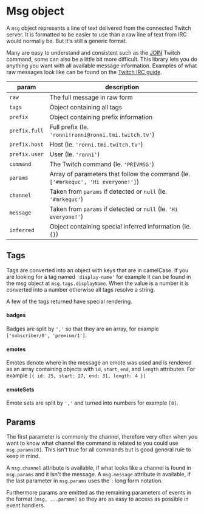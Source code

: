 # Msg object

A `msg` object represents a line of text delivered from the connected Twitch server. It is formatted to be easier to use than a raw line of text from IRC would normally be. But it's still a generic format.

Many are easy to understand and consistent such as the [JOIN](https://dev.twitch.tv/docs/irc/chat-rooms/#join-twitch-chat-rooms) Twitch command, some can also be a little bit more difficult. This library lets you do anything you want with all available message information. Examples of what raw messages look like can be found on the [Twitch IRC guide](https://dev.twitch.tv/docs/irc/guide/).

| param | description |
| - | - |
| `raw` | The full message in raw form |
| `tags` | Object containing all tags |
| `prefix` | Object containing prefix information |
| `prefix.full` | Full prefix (Ie. `'ronni!ronni@ronni.tmi.twitch.tv'`) |
| `prefix.host` | Host (Ie. `'ronni.tmi.twitch.tv'`) |
| `prefix.user` | User (Ie. `'ronni'`) |
| `command` | The Twitch command (Ie. `'PRIVMSG'`) |
| `params` | Array of parameters that follow the command (Ie. `['#mrkequc', 'Hi everyone!']`) |
| `channel` | Taken from `params` if detected or `null` (Ie. `'#mrkequc'`) |
| `message` | Taken from `params` if detected or `null` (Ie. `'Hi everyone!'`) |
| `inferred` | Object containing special inferred information (Ie. `{}`) |

## Tags

Tags are converted into an object with keys that are in camelCase. If you are looking for a tag named `'display-name'` for example it can be found in the msg object at `msg.tags.displayName`. When the value is a number it is converted into a number otherwise all tags resolve a string.

A few of the tags returned have special rendering.

#### badges

Badges are split by `','` so that they are an array, for example `['subscriber/0', 'premium/1']`.

#### emotes

Emotes denote where in the message an emote was used and is rendered as an array containing objects with `id`, `start`, `end`, and `length` attributes. For example `[{ id: 25, start: 27, end: 31, length: 4 }]`

#### emoteSets

Emote sets are split by `','` and turned into numbers for example `[0]`.

## Params

The first parameter is commonly the channel, therefore very often when you want to know what channel the command is related to you could use `msg.params[0]`. This isn't true for all commands but is good general rule to keep in mind.

A `msg.channel` attribute is available, if what looks like a channel is found in `msg.params` and it isn't the message. A `msg.message` attribute is available, if the last parameter in `msg.params` uses the `:` long form notation.

Furthermore params are emitted as the remaining parameters of events in the format `(msg, ...params)` so they are as easy to access as possible in event handlers.
